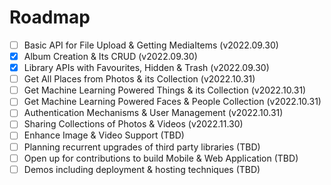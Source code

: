 # Roadmap

- [ ] Basic API for File Upload & Getting MediaItems (v2022.09.30)
- [x] Album Creation & Its CRUD (v2022.09.30)
- [x] Library APIs with Favourites, Hidden & Trash (v2022.09.30)
- [ ] Get All Places from Photos & its Collection (v2022.10.31)
- [ ] Get Machine Learning Powered Things & its Collection (v2022.10.31)
- [ ] Get Machine Learning Powered Faces & People Collection (v2022.10.31)
- [ ] Authentication Mechanisms & User Management (v2022.10.31)
- [ ] Sharing Collections of Photos & Videos (v2022.11.30)
- [ ] Enhance Image & Video Support (TBD)
- [ ] Planning recurrent upgrades of third party libraries (TBD)
- [ ] Open up for contributions to build Mobile & Web Application (TBD)
- [ ] Demos including deployment & hosting techniques (TBD)
